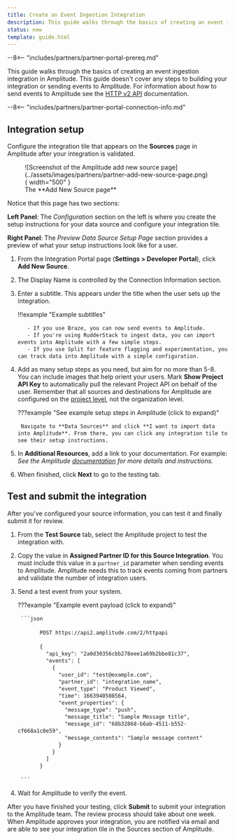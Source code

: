 ```yaml
---
title: Create an Event Ingestion Integration
description: This guide walks through the basics of creating an event ingestion integration with Amplitude. 
status: new
template: guide.html
---
```


--8<-- "includes/partners/partner-portal-prereq.md"

This guide walks through the basics of creating an event ingestion integration in Amplitude. This guide doesn't cover any steps to building your integration or sending events to Amplitude. For information about how to send events to Amplitude see the [HTTP v2 API](../../analytics/apis/http-v2-api) documentation.

--8<-- "includes/partners/partner-portal-connection-info.md"

## Integration setup

Configure the integration tile that appears on the **Sources** page in Amplitude after your integration is validated.

<figure markdown>
![Screenshot of the Amplitude add new source page](../assets/images/partners/partner-add-new-source-page.png){ width="500" }
  <figcaption>The **Add New Source page**</figcaption>
</figure>

Notice that this page has two sections:

**Left Panel**: The *Configuration* section on the left is where you create the setup instructions for your data source and configure your integration tile.

**Right Panel**: The *Preview Data Source Setup Page* section provides a preview of what your setup instructions look like for a user.

1. From the Integration Portal page (**Settings > Developer Portal**), click **Add New Source**.
2. The Display Name is controlled by the Connection Information section.
3. Enter a subtitle. This appears under the title when the user sets up the integration. 

    !!!example "Example subtitles"
        
          - If you use Braze, you can now send events to Amplitude.
          - If you're using RudderStack to ingest data, you can import events into Amplitude with a few simple steps.
          - If you use Split for feature flagging and experimentation, you can track data into Amplitude with a simple configuration.

4. Add as many setup steps as you need, but aim for no more than 5-8. You can include images that help orient your users. Mark **Show Project API Key** to automatically pull the relevant Project API on behalf of the user. Remember that all sources and destinations for Amplitude are configured on the [project level](https://help.amplitude.com/hc/en-us/articles/360058073772-Create-and-manage-organizations-and-projects), not the organization level.

    ???example "See example setup steps in Amplitude (click to expand)"

        Navigate to **Data Sources** and click **I want to import data into Amplitude**. From there, you can click any integration tile to see their setup instructions.
  
5. In **Additional Resources**, add a link to your documentation. For example: *See the Amplitude [documentation](https://docs.developers.amplitude.com) for more details and instructions.*
6. When finished, click **Next** to go to the testing tab.

## Test and submit the integration

After you've configured your source information, you can test it and finally submit it for review.

1. From the **Test Source** tab, select the Amplitude project to test the integration with.
2. Copy the value in **Assigned Partner ID for this Source Integration**. You must include this value in a `partner_id` parameter when sending events to Amplitude. Amplitude needs this to track events coming from partners and validate the number of integration users.
3. Send a test event from your system.

    ???example "Example event payload (click to expand)"

        ```json

              POST https://api2.amplitude.com/2/httpapi

              {
                "api_key": "2a0d30356cbb278eee1a69b2bbe81c37",
                "events": [
                  {
                    "user_id": "test@example.com",
                    "partner_id": "integration_name",
                    "event_type": "Product Viewed",
                    "time": 1663940508564,
                    "event_properties": {
                      "message_type": "push",
                      "message_title": "Sample Message title",
                      "message_id": "68b32868-b6ab-4511-b552-cf668a1c0e59",
                      "message_contents": "Sample message content"
                    }
                  }
                ]
              }

        ```

4. Wait for Amplitude to verify the event. 

After you have finished your testing, click **Submit** to submit your integration to the Amplitude team. The review process should take about one week. When Amplitude approves your integration, you are notified via email and are able to see your integration tile in the Sources section of Amplitude.